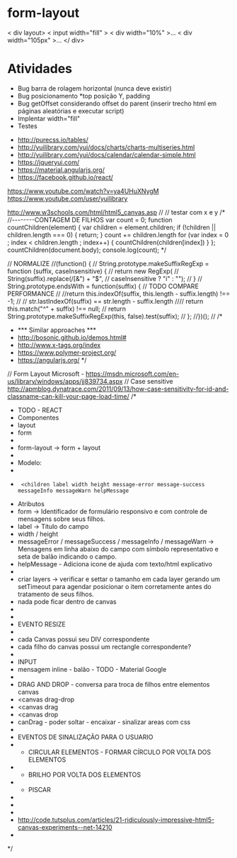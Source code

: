 # form-layout
< div layout>
	< input width="fill" >
	< div width="10%" >...</div>
	< div width="105px" >...</div>
</ div>
# Atividades
* Bug barra de rolagem horizontal (nunca deve existir)
* Bug posicionamento *top posição Y, padding 
* Bug getOffset considerando offset do parent (inserir trecho html em páginas aleatórias e executar script)
* Implentar width="fill"
* Testes 
- http://purecss.io/tables/
- http://yuilibrary.com/yui/docs/charts/charts-multiseries.html
- http://yuilibrary.com/yui/docs/calendar/calendar-simple.html
- https://jqueryui.com/
- https://material.angularjs.org/
- https://facebook.github.io/react/

https://www.youtube.com/watch?v=ya4UHuXNygM
https://www.youtube.com/user/yuilibrary

http://www.w3schools.com/html/html5_canvas.asp
//
// testar com x e y
/*
//--------CONTAGEM DE FILHOS
var count = 0;
function countChildren(element) {
	var children = element.children;
	if (!children || children.length === 0) {
		return;
	}
	count += children.length
	for (var index = 0 ; index < children.length ; index++) {
		countChildren(children[index])
	}
};
countChildren(document.body);
console.log(count);
 */

//		NORMALIZE
//(function() {
//	 String.prototype.makeSuffixRegExp = function (suffix, caseInsensitive) {
//	  return new RegExp(
//	      String(suffix).replace(/[$%()*+.?\[\\\]{|}]/g, "\\$&") + "$",
//	      caseInsensitive ? "i" : "");
//	}
//	String.prototype.endsWith = function(suffix) { // TODO COMPARE PERFORMANCE
//	    //return this.indexOf(suffix, this.length - suffix.length) !== -1;
//		// str.lastIndexOf(suffix) == str.length - suffix.length
////		return this.match("^" + suffix) !== null;
//		return String.prototype.makeSuffixRegExp(this, false).test(suffix);
//	};
//})();
//
/*
 * *** Similar approaches ***
 * http://bosonic.github.io/demos.html#
 * http://www.x-tags.org/index
 * https://www.polymer-project.org/
 * https://angularjs.org/
 */

// Form Layout Microsoft - https://msdn.microsoft.com/en-us/library/windows/apps/jj839734.aspx
// Case sensitive http://apmblog.dynatrace.com/2011/09/13/how-case-sensitivity-for-id-and-classname-can-kill-your-page-load-time/
/*
 * TODO - REACT
 * Componentes
 * layout
 * form
 * 
 * form-layout -> form + layout
 * 
 * Modelo:
 * 	<div form-layout | lform
 * 		<children label width height message-error message-success messageInfo messageWarn helpMessage
 * Atributos
 * form -> Identificador de formulário responsivo e com controle de mensagens sobre seus filhos.
 * label -> Título do campo
 * width / height
 * messageError / messageSuccess / messageInfo / messageWarn -> Mensagens em linha abaixo do campo com símbolo representativo e seta de balão indicando o campo.
 * helpMessage - Adiciona icone de ajuda com texto/html explicativo
 * 
 * criar layers -> verificar e settar o tamanho em cada layer gerando um setTimeout para agendar posicionar o item corretamente antes do tratamento de seus filhos.
 * nada pode ficar dentro de canvas
 * 
 * 
 * EVENTO RESIZE
 * 
 * cada Canvas possui seu DIV correspondente
 * cada filho do canvas possui um rectangle correspondente?
 * 
 * INPUT
 * mensagem inline - balão - TODO - Material Google
 * 
 * DRAG AND DROP - conversa para troca de filhos entre elementos canvas
 * 	<canvas drag-drop
 * 	<canvas drag  
 * 	<canvas drop
 * 	canDrag - poder soltar - encaixar - sinalizar areas com css
 * 
 * EVENTOS DE SINALIZAÇÃO PARA O USUARIO
 * - CIRCULAR ELEMENTOS - FORMAR CÍRCULO POR VOLTA DOS ELEMENTOS
 * - BRILHO POR VOLTA DOS ELEMENTOS
 * - PISCAR
 * 
 * 
 * 
 * http://code.tutsplus.com/articles/21-ridiculously-impressive-html5-canvas-experiments--net-14210
 * 
 */
